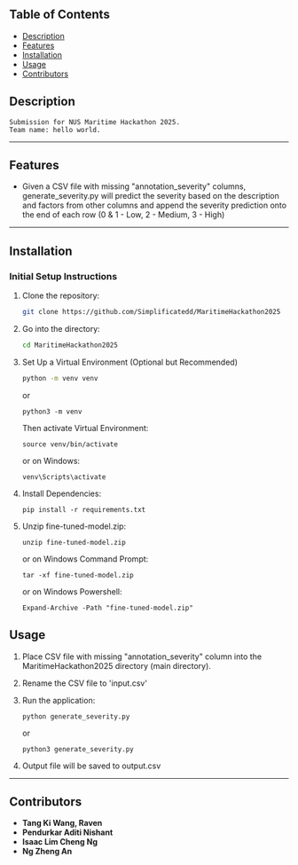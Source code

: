 ## Table of Contents
- [Description](#description)
- [Features](#features)
- [Installation](#installation)
- [Usage](#usage)
- [Contributors](#contributors)
## Description

    Submission for NUS Maritime Hackathon 2025.
    Team name: hello world.
---
## Features

- Given a CSV file with missing "annotation_severity" columns, generate_severity.py will predict the severity based on the description and factors from other columns and append the severity prediction onto the end of each row (0 & 1 - Low, 2 - Medium, 3 - High)
---
## Installation

### Initial Setup Instructions
1. Clone the repository:
   ```bash
   git clone https://github.com/Simplificatedd/MaritimeHackathon2025
   ```
2. Go into the directory:
    ```bash
    cd MaritimeHackathon2025
    ```
3. Set Up a Virtual Environment (Optional but Recommended)
    ```bash
    python -m venv venv
    ```
    or
    ```
    python3 -m venv
    ```
    Then activate Virtual Environment:
    ```
    source venv/bin/activate
    ```
    or on Windows:
    ```
    venv\Scripts\activate
    ```
4. Install Dependencies:
    ```
    pip install -r requirements.txt
    ```
5. Unzip fine-tuned-model.zip:
    ```
    unzip fine-tuned-model.zip
    ```
    or on Windows Command Prompt:
    ```
    tar -xf fine-tuned-model.zip
    ```
    or on Windows Powershell:
    ```
    Expand-Archive -Path "fine-tuned-model.zip"
    ```

## Usage
1. Place CSV file with missing "annotation_severity" column into the MaritimeHackathon2025 directory (main directory).

2. Rename the CSV file to 'input.csv'

3. Run the application:
    ```
    python generate_severity.py
    ```
    or
    ```
    python3 generate_severity.py
    ```

4. Output file will be saved to output.csv
---
## Contributors
- **Tang Ki Wang, Raven**
- **Pendurkar Aditi Nishant**
- **Isaac Lim Cheng Ng**
- **Ng Zheng An**